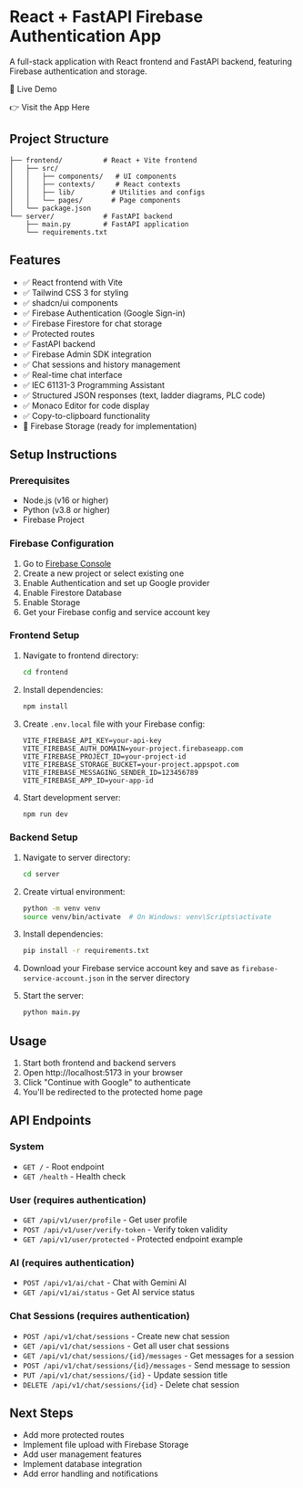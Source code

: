 # React + FastAPI Firebase Authentication App

A full-stack application with React frontend and FastAPI backend, featuring Firebase authentication and storage.

🚀 Live Demo

👉 Visit the App Here

## Project Structure

```
├── frontend/          # React + Vite frontend
│   ├── src/
│   │   ├── components/   # UI components
│   │   ├── contexts/     # React contexts
│   │   ├── lib/         # Utilities and configs
│   │   └── pages/       # Page components
│   └── package.json
└── server/            # FastAPI backend
    ├── main.py        # FastAPI application
    └── requirements.txt
```

## Features

- ✅ React frontend with Vite
- ✅ Tailwind CSS 3 for styling
- ✅ shadcn/ui components
- ✅ Firebase Authentication (Google Sign-in)
- ✅ Firebase Firestore for chat storage
- ✅ Protected routes
- ✅ FastAPI backend
- ✅ Firebase Admin SDK integration
- ✅ Chat sessions and history management
- ✅ Real-time chat interface
- ✅ IEC 61131-3 Programming Assistant
- ✅ Structured JSON responses (text, ladder diagrams, PLC code)
- ✅ Monaco Editor for code display
- ✅ Copy-to-clipboard functionality
- 🔄 Firebase Storage (ready for implementation)

## Setup Instructions

### Prerequisites

- Node.js (v16 or higher)
- Python (v3.8 or higher)
- Firebase Project

### Firebase Configuration

1. Go to [Firebase Console](https://console.firebase.google.com/)
2. Create a new project or select existing one
3. Enable Authentication and set up Google provider
4. Enable Firestore Database
5. Enable Storage
5. Get your Firebase config and service account key

### Frontend Setup

1. Navigate to frontend directory:
   ```bash
   cd frontend
   ```

2. Install dependencies:
   ```bash
   npm install
   ```

3. Create `.env.local` file with your Firebase config:
   ```
   VITE_FIREBASE_API_KEY=your-api-key
   VITE_FIREBASE_AUTH_DOMAIN=your-project.firebaseapp.com
   VITE_FIREBASE_PROJECT_ID=your-project-id
   VITE_FIREBASE_STORAGE_BUCKET=your-project.appspot.com
   VITE_FIREBASE_MESSAGING_SENDER_ID=123456789
   VITE_FIREBASE_APP_ID=your-app-id
   ```

4. Start development server:
   ```bash
   npm run dev
   ```

### Backend Setup

1. Navigate to server directory:
   ```bash
   cd server
   ```

2. Create virtual environment:
   ```bash
   python -m venv venv
   source venv/bin/activate  # On Windows: venv\Scripts\activate
   ```

3. Install dependencies:
   ```bash
   pip install -r requirements.txt
   ```

4. Download your Firebase service account key and save as `firebase-service-account.json` in the server directory

5. Start the server:
   ```bash
   python main.py
   ```

## Usage

1. Start both frontend and backend servers
2. Open http://localhost:5173 in your browser
3. Click "Continue with Google" to authenticate
4. You'll be redirected to the protected home page

## API Endpoints

### System
- `GET /` - Root endpoint
- `GET /health` - Health check

### User (requires authentication)
- `GET /api/v1/user/profile` - Get user profile
- `POST /api/v1/user/verify-token` - Verify token validity
- `GET /api/v1/user/protected` - Protected endpoint example

### AI (requires authentication)
- `POST /api/v1/ai/chat` - Chat with Gemini AI
- `GET /api/v1/ai/status` - Get AI service status

### Chat Sessions (requires authentication)
- `POST /api/v1/chat/sessions` - Create new chat session
- `GET /api/v1/chat/sessions` - Get all user chat sessions
- `GET /api/v1/chat/sessions/{id}/messages` - Get messages for a session
- `POST /api/v1/chat/sessions/{id}/messages` - Send message to session
- `PUT /api/v1/chat/sessions/{id}` - Update session title
- `DELETE /api/v1/chat/sessions/{id}` - Delete chat session

## Next Steps

- Add more protected routes
- Implement file upload with Firebase Storage
- Add user management features
- Implement database integration
- Add error handling and notifications
